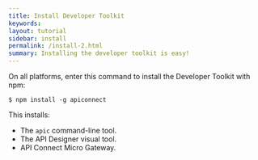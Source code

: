 ```yaml
---
title: Install Developer Toolkit
keywords:
layout: tutorial
sidebar: install
permalink: /install-2.html
summary: Installing the developer toolkit is easy!
---
```

On all platforms, enter this command to install the Developer Toolkit with npm:

```
$ npm install -g apiconnect
```

This installs:

- The `apic` command-line tool.
- The API Designer visual tool.
- API Connect Micro Gateway.
